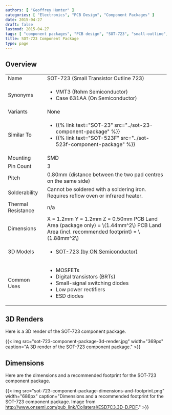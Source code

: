 ```yaml
---
authors: [ "Geoffrey Hunter" ]
categories: [ "Electronics", "PCB Design", "Component Packages" ]
date: 2015-04-27
draft: false
lastmod: 2015-04-27
tags: [ "component packages", "PCB design", "SOT-723", "small-outline", "transistor" ]
title: SOT-723 Component Package
type: page
---
```


## Overview

<table>
<tbody>
<tr>
<td>Name</td>
<td>SOT-723 (Small Transistor Outline 723)</td>
</tr>
<tr>
<td>Synonyms</td>
<td>
  <ul>
    <li>VMT3 (Rohm Semiconductor)</li>
    <li>Case 631AA (On Semiconductor)</li>
  </ul>
</td>
</tr>
<tr >
<td >Variants</td>
<td >None</td>
</tr>
<tr>
<td>Similar To</td>
<td>
  <ul>
    <li>{{% link text="SOT-23" src="../sot-23-component-package" %}}</li>
    <li>{{% link text="SOT-523F" src="../sot-523f-component-package" %}}</a></li>
  </ul>
</td>
</tr>
<tr >
<td >Mounting</td>
<td >SMD</td>
</tr>
<tr >
<td >Pin Count</td>
<td >3</td>
</tr>
<tr >
<td >Pitch</td>
<td > 0.80mm (distance between the two pad centres on the same side)</td>
</tr>
<tr >
<td >Solderability</td>
<td >Cannot be soldered with a soldering iron. Requires reflow oven or infrared heater.</td>
</tr>
<tr >
<td >Thermal Resistance</td>
<td >n/a</td>
</tr>
<tr >
<td >Dimensions</td>
<td >
X = 1.2mm  
Y = 1.2mm  
Z = 0.50mm
PCB Land Area (package only) = \(1.44mm^2\)  
PCB Land Area (incl. recommended footprint) = \(1.88mm^2\)
</td>
</tr>
<tr >
<td >3D Models</td>
<td >
<ul>
  <li><a href="http://www.3dcontentcentral.com/download-model.aspx?catalogid=171&amp;id=196277">SOT-723 (by ON Semiconductor)</a></li>
</ul>
</td>
</tr>
<tr >
<td >Common Uses</td>
<td >
<ul>
<li>MOSFETs</li>
<li>Digital transistors (BRTs)</li>
<li>Small-signal switching diodes</li>
<li>Low power rectifiers</li>
<li>ESD diodes</li>
</ul>
</td>
</tr>
</tbody>
</table>

## 3D Renders

Here is a 3D render of the SOT-723 component package.

{{< img src="sot-723-component-package-3d-render.jpg" width="369px" caption="A 3D render of the SOT-723 component package."  >}}

## Dimensions

Here are the dimensions and a recommended footprint for the SOT-723 component package.

{{< img src="sot-723-component-package-dimensions-and-footprint.png" width="686px" caption="Dimensions and a recommended footprint for the SOT-723 component package. Image from http://www.onsemi.com/pub_link/Collateral/ESD7C3.3D-D.PDF."  >}}
